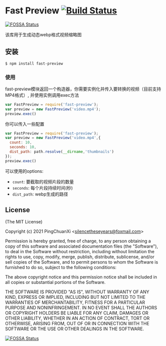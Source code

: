 # Fast Preview [![Build Status](https://api.travis-ci.org/TurnerXi/fast-preview.svg?branch=main)](http://travis-ci.org/TurnerXi/fast-preview)
[![FOSSA Status](https://app.fossa.io/api/projects/git%2Bgithub.com%2Ffluent-ffmpeg%2Fnode-fluent-ffmpeg.svg?type=shield)](https://app.fossa.io/projects/git%2Bgithub.com%2Ffluent-ffmpeg%2Fnode-fluent-ffmpeg?ref=badge_shield)

该库用于生成动态webp格式视频缩略图

## 安装

```sh
$ npm install fast-preview
```

### 使用

fast-preview模块返回一个构造器，你需要实例化并传入要转换的视频（目前支持MP4格式）, 并使用实例调用exec方法

```js
var FastPreview = require('fast-preview');
var preview = new FastPreview('video.mp4');
preview.exec()
```

你可以传入一些配置

```js
var FastPreview = require('fast-preview');
var preview = new FastPreview('video.mp4',{
  count: 10,
  seconds: 10,
  dist_path: path.resolve(__dirname,'thumbnails')
});
preview.exec()
```

可以使用的options:
* `count`: 要截取的视频片段的数量
* `seconds`: 每个片段持续时间(秒)
* `dist_path`: webp生成的路径

## License

(The MIT License)

Copyright (c) 2021 PingChuanXi &lt;silencetheseyears@foxmail.com&gt;

Permission is hereby granted, free of charge, to any person obtaining a copy of this software and associated documentation files (the "Software"), to deal in the Software without restriction, including without limitation the rights to use, copy, modify, merge, publish, distribute, sublicense, and/or sell copies of the Software, and to permit persons to whom the Software is furnished to do so, subject to the following conditions:

The above copyright notice and this permission notice shall be included in all copies or substantial portions of the Software.

THE SOFTWARE IS PROVIDED "AS IS", WITHOUT WARRANTY OF ANY KIND, EXPRESS OR IMPLIED, INCLUDING BUT NOT LIMITED TO THE WARRANTIES OF MERCHANTABILITY, FITNESS FOR A PARTICULAR PURPOSE AND NONINFRINGEMENT. IN NO EVENT SHALL THE AUTHORS OR COPYRIGHT HOLDERS BE LIABLE FOR ANY CLAIM, DAMAGES OR OTHER LIABILITY, WHETHER IN AN ACTION OF CONTRACT, TORT OR OTHERWISE, ARISING FROM, OUT OF OR IN CONNECTION WITH THE SOFTWARE OR THE USE OR OTHER DEALINGS IN THE SOFTWARE.


[![FOSSA Status](https://app.fossa.io/api/projects/git%2Bgithub.com%2FTurnerXi%2Ffast-preview.svg?type=large)](https://app.fossa.io/projects/git%2Bgithub.com%2FTurnerXi%2Ffast-preview?ref=badge_large)
